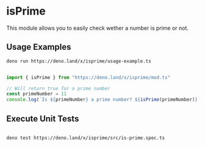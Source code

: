 # isPrime

This module allows you to easily check wether a number is prime or not.


## Usage Examples

```sh 
deno run https://deno.land/x/isprime/usage-example.ts
```


```ts

import { isPrime } from "https://deno.land/x/isprime/mod.ts"

// Will return true for a prime number
const primeNumber = 11
console.log(`Is ${primeNumber} a prime number? ${isPrime(primeNumber)}`)

```

## Execute Unit Tests

```sh

deno test https://deno.land/x/isprime/src/is-prime.spec.ts

```
